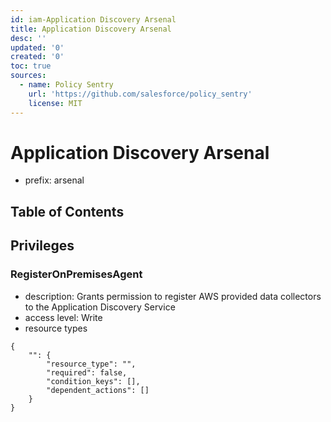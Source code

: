 ```yaml
---
id: iam-Application Discovery Arsenal
title: Application Discovery Arsenal
desc: ''
updated: '0'
created: '0'
toc: true
sources:
  - name: Policy Sentry
    url: 'https://github.com/salesforce/policy_sentry'
    license: MIT
---
```

# Application Discovery Arsenal
- prefix: arsenal

## Table of Contents

## Privileges
### RegisterOnPremisesAgent
- description: Grants permission to register AWS provided data collectors to the Application Discovery Service
- access level: Write
- resource types
```
{
    "": {
        "resource_type": "",
        "required": false,
        "condition_keys": [],
        "dependent_actions": []
    }
}
```
